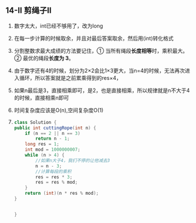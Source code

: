 ## 14-Ⅱ 剪绳子Ⅱ

1. 数字太大，int已经不够用了，改为long

2. 在每一步计算的时候取余，并且对最后答案取余，然后用(int)转化格式

3. 分割整数求最大成绩的方法要记住，① 当所有绳段**长度相等**时，乘积最大。② 最优的绳段**长度为 3**。

4. 由于数字还有4的时候，划分为2×2会比1×3更大，当n=4的时候，无法再次进入循环，所以答案就是之前累乘得到的res×4，

5. 如果n最后是3，直接相乘即可，是2，也是直接相乘，所以规律就是n不大于4的时候，直接相乘n即可

6. 时间复杂度应该是O(n),空间复杂度O(1)

7. ```java
   class Solution {
   public int cuttingRope(int n) {
       if (n == 2 || n == 3)
           return n - 1;
       long res = 1;
       int mod = 1000000007;
       while (n > 4) {
           //如果n大于4，我们不停的让他减去3
           n = n - 3;
           //计算每段的乘积
           res = res * 3;
           res = res % mod;
       }
       return (int)(n * res % mod);
   }
   
   
   }
   ```

   